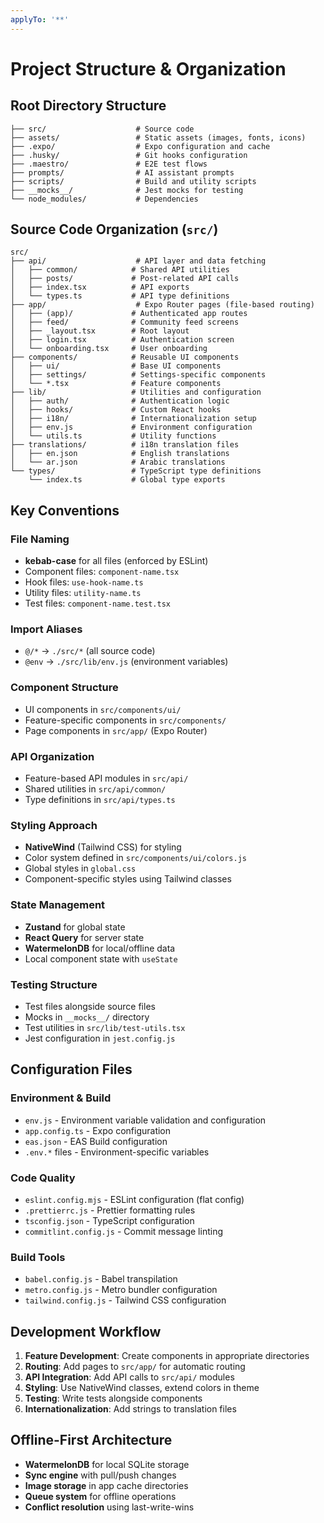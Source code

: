 ```yaml
---
applyTo: '**'
---
```


# Project Structure & Organization

## Root Directory Structure

```
├── src/                    # Source code
├── assets/                 # Static assets (images, fonts, icons)
├── .expo/                  # Expo configuration and cache
├── .husky/                 # Git hooks configuration
├── .maestro/               # E2E test flows
├── prompts/                # AI assistant prompts
├── scripts/                # Build and utility scripts
├── __mocks__/              # Jest mocks for testing
└── node_modules/           # Dependencies
```

## Source Code Organization (`src/`)

```
src/
├── api/                    # API layer and data fetching
│   ├── common/            # Shared API utilities
│   ├── posts/             # Post-related API calls
│   ├── index.tsx          # API exports
│   └── types.ts           # API type definitions
├── app/                    # Expo Router pages (file-based routing)
│   ├── (app)/             # Authenticated app routes
│   ├── feed/              # Community feed screens
│   ├── _layout.tsx        # Root layout
│   ├── login.tsx          # Authentication screen
│   └── onboarding.tsx     # User onboarding
├── components/            # Reusable UI components
│   ├── ui/                # Base UI components
│   ├── settings/          # Settings-specific components
│   └── *.tsx              # Feature components
├── lib/                   # Utilities and configuration
│   ├── auth/              # Authentication logic
│   ├── hooks/             # Custom React hooks
│   ├── i18n/              # Internationalization setup
│   ├── env.js             # Environment configuration
│   └── utils.ts           # Utility functions
├── translations/          # i18n translation files
│   ├── en.json            # English translations
│   └── ar.json            # Arabic translations
└── types/                 # TypeScript type definitions
    └── index.ts           # Global type exports
```

## Key Conventions

### File Naming

- **kebab-case** for all files (enforced by ESLint)
- Component files: `component-name.tsx`
- Hook files: `use-hook-name.ts`
- Utility files: `utility-name.ts`
- Test files: `component-name.test.tsx`

### Import Aliases

- `@/*` → `./src/*` (all source code)
- `@env` → `./src/lib/env.js` (environment variables)

### Component Structure

- UI components in `src/components/ui/`
- Feature-specific components in `src/components/`
- Page components in `src/app/` (Expo Router)

### API Organization

- Feature-based API modules in `src/api/`
- Shared utilities in `src/api/common/`
- Type definitions in `src/api/types.ts`

### Styling Approach

- **NativeWind** (Tailwind CSS) for styling
- Color system defined in `src/components/ui/colors.js`
- Global styles in `global.css`
- Component-specific styles using Tailwind classes

### State Management

- **Zustand** for global state
- **React Query** for server state
- **WatermelonDB** for local/offline data
- Local component state with `useState`

### Testing Structure

- Test files alongside source files
- Mocks in `__mocks__/` directory
- Test utilities in `src/lib/test-utils.tsx`
- Jest configuration in `jest.config.js`

## Configuration Files

### Environment & Build

- `env.js` - Environment variable validation and configuration
- `app.config.ts` - Expo configuration
- `eas.json` - EAS Build configuration
- `.env.*` files - Environment-specific variables

### Code Quality

- `eslint.config.mjs` - ESLint configuration (flat config)
- `.prettierrc.js` - Prettier formatting rules
- `tsconfig.json` - TypeScript configuration
- `commitlint.config.js` - Commit message linting

### Build Tools

- `babel.config.js` - Babel transpilation
- `metro.config.js` - Metro bundler configuration
- `tailwind.config.js` - Tailwind CSS configuration

## Development Workflow

1. **Feature Development**: Create components in appropriate directories
2. **Routing**: Add pages to `src/app/` for automatic routing
3. **API Integration**: Add API calls to `src/api/` modules
4. **Styling**: Use NativeWind classes, extend colors in theme
5. **Testing**: Write tests alongside components
6. **Internationalization**: Add strings to translation files

## Offline-First Architecture

- **WatermelonDB** for local SQLite storage
- **Sync engine** with pull/push changes
- **Image storage** in app cache directories
- **Queue system** for offline operations
- **Conflict resolution** using last-write-wins
